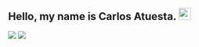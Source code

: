 <h2> Hello, my name is Carlos Atuesta. <img src="https://github.com/souvikguria98/souvikguria98/blob/master/Hi.gif" width="25"></h2>


[![](https://img.shields.io/badge/Telegram-carlos-blue)](https://t.me/naveenv01)
[![](https://img.shields.io/badge/Gmail-carlosatuesta.2000@gmail.com-red)](https://mail.google.com/mail/u/0/?tab=km#inbox)

